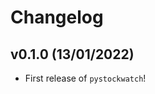 # Changelog

<!--next-version-placeholder-->

## v0.1.0 (13/01/2022)

- First release of `pystockwatch`!